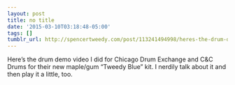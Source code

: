 ```yaml
---
layout: post
title: no title
date: '2015-03-10T03:18:48-05:00'
tags: []
tumblr_url: http://spencertweedy.com/post/113241494998/heres-the-drum-demo-video-i-did-for-chicago-drum
---
```

Here’s the drum demo video I did for Chicago Drum Exchange and C&C Drums for their new maple/gum “Tweedy Blue” kit. I nerdily talk about it and then play it a little, too.
